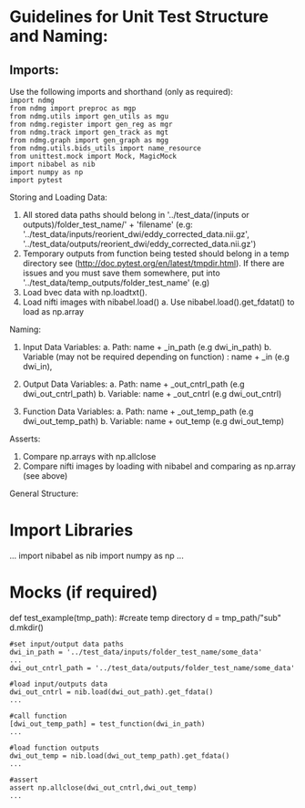 # Guidelines for Unit Test Structure and Naming:

## Imports:  
Use the following imports and shorthand (only as required):  
	`import ndmg`  
	`from ndmg import preproc as mgp`  
	`from ndmg.utils import gen_utils as mgu`  
	`from ndmg.register import gen_reg as mgr`  
	`from ndmg.track import gen_track as mgt`  
	`from ndmg.graph import gen_graph as mgg`  
	`from ndmg.utils.bids_utils import name_resource`  
	`from unittest.mock import Mock, MagicMock`  
	`import nibabel as nib`  
	`import numpy as np `  
	`import pytest`  

Storing and Loading Data:
1. All stored data paths should belong in '../test_data/(inputs or outputs)/folder_test_name/' + 'filename' (e.g: '../test_data/inputs/reorient_dwi/eddy_corrected_data.nii.gz', '../test_data/outputs/reorient_dwi/eddy_corrected_data.nii.gz') 
2. Temporary outputs from function being tested should belong in a temp directory see (http://doc.pytest.org/en/latest/tmpdir.html). If there are issues and you must save them somewhere, put into '../test_data/temp_outputs/folder_test_name' (e.g)
3. Load bvec data with np.loadtxt().
4. Load nifti images with nibabel.load()
	a. Use nibabel.load().get_fdatat() to load as np.array

Naming:
1. Input Data Variables: 
	a. Path: name + _in_path (e.g dwi_in_path)
	b. Variable (may not be required depending on function) : name + _in (e.g dwi_in),

2. Output Data Variables:
	a. Path: name + _out_cntrl_path (e.g dwi_out_cntrl_path)
	b. Variable: name + _out_cntrl (e.g dwi_out_cntrl)

3. Function Data Variables:
	a. Path:  name + _out_temp_path (e.g dwi_out_temp_path)
	b. Variable: name + out_temp (e.g dwi_out_temp)

Asserts:
1. Compare np.arrays with np.allclose 
2. Compare nifti images by loading with nibabel and comparing as np.array (see above)


General Structure: 

# Import Libraries
...
import nibabel as nib 
import numpy as np
...

# Mocks (if required)

def test_example(tmp_path):
	#create temp directory
	d = tmp_path/"sub"
	d.mkdir()

	#set input/output data paths 
	dwi_in_path = '../test_data/inputs/folder_test_name/some_data'
	...
	dwi_out_cntrl_path = '../test_data/outputs/folder_test_name/some_data'

	#load input/outputs data
	dwi_out_cntrl = nib.load(dwi_out_path).get_fdata()
	...

	#call function
	[dwi_out_temp_path] = test_function(dwi_in_path)
	...

	#load function outputs
	dwi_out_temp = nib.load(dwi_out_temp_path).get_fdata() 
	...

	#assert 
	assert np.allclose(dwi_out_cntrl,dwi_out_temp)
	...
